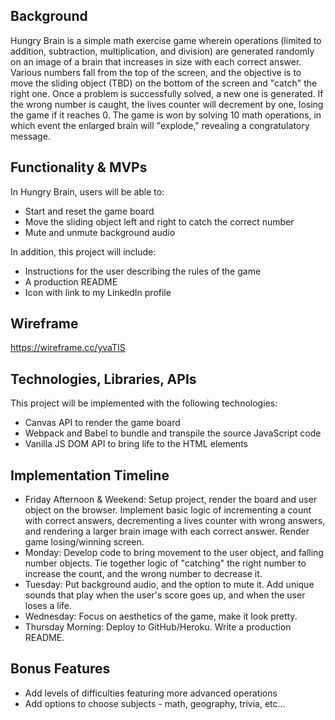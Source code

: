 ## Background

Hungry Brain is a simple math exercise game wherein operations (limited to addition, subtraction, multiplication, and division) are generated randomly on an image of a brain that increases in size with each correct answer. Various numbers fall from the top of the screen, and the objective is to move the sliding object (TBD) on the bottom of the screen and "catch" the right one. Once a problem is successfully solved, a new one is generated. If the wrong number is caught, the lives counter will decrement by one, losing the game if it reaches 0. The game is won by solving 10 math operations, in which event the enlarged brain will "explode," revealing a congratulatory message.

## Functionality & MVPs

In Hungry Brain, users will be able to:
  - Start and reset the game board
  - Move the sliding object left and right to catch the correct number
  - Mute and unmute background audio

In addition, this project will include:
  - Instructions for the user describing the rules of the game
  - A production README
  - Icon with link to my LinkedIn profile

## Wireframe

https://wireframe.cc/yvaTIS

## Technologies, Libraries, APIs

This project will be implemented with the following technologies:

  - Canvas API to render the game board
  - Webpack and Babel to bundle and transpile the source JavaScript code
  - Vanilla JS DOM API to bring life to the HTML elements

## Implementation Timeline

  - Friday Afternoon & Weekend: Setup project, render the board and user object on the browser. Implement basic logic of incrementing a count with correct answers, decrementing a lives counter with wrong answers, and rendering a larger brain image with each correct answer. Render game losing/winning screen.
  - Monday: Develop code to bring movement to the user object, and falling number objects. Tie together logic of "catching" the right number to increase the count, and the wrong number to decrease it.
  - Tuesday: Put background audio, and the option to mute it. Add unique sounds that play when the user's score goes up, and when the user loses a life.
  - Wednesday: Focus on aesthetics of the game, make it look pretty.
  - Thursday Morning: Deploy to GitHub/Heroku. Write a production README.
  
 ## Bonus Features
  - Add levels of difficulties featuring more advanced operations
  - Add options to choose subjects - math, geography, trivia, etc...
